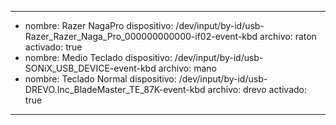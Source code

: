 ---
- nombre: Razer NagaPro
  dispositivo: /dev/input/by-id/usb-Razer_Razer_Naga_Pro_000000000000-if02-event-kbd
  archivo: raton
  activado: true
- nombre: Medio Teclado
  dispositivo: /dev/input/by-id/usb-SONiX_USB_DEVICE-event-kbd
  archivo: mano
- nombre: Teclado Normal
  dispositivo: /dev/input/by-id/usb-DREVO.Inc_BladeMaster_TE_87K-event-kbd
  archivo: drevo
  activado: true
---